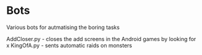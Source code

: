# Bots
Various bots for autmatising the boring tasks

AddCloser.py - closes the add screens in the Android games by looking for x
KingOfA.py - sents automatic raids on monsters
